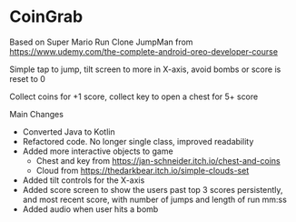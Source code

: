 # CoinGrab

Based on Super Mario Run Clone JumpMan from https://www.udemy.com/the-complete-android-oreo-developer-course


Simple tap to jump, tilt screen to more in X-axis, avoid bombs or score is reset to 0

Collect coins for +1 score, collect key to open a chest for 5+ score



Main Changes
* Converted Java to Kotlin
* Refactored code. No longer single class, improved readability
* Added more interactive objects to game
  * Chest and key from https://jan-schneider.itch.io/chest-and-coins
  * Cloud from https://thedarkbear.itch.io/simple-clouds-set
* Added tilt controls for the X-axis
* Added score screen to show the users past top 3 scores persistently, and most recent score, with number of jumps and length of run mm:ss
* Added audio when user hits a bomb
